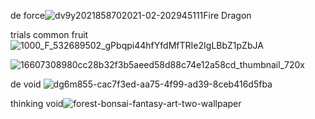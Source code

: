 de force![dv9y2021858702021-02-202945111Fire Dragon](https://github.com/user-attachments/assets/ebb8f5e1-c6b0-43b1-9ff5-b0b1d53b92b7)


trials   common fruit![1000_F_532689502_gPbqpi44hfYfdMfTRIe2IgLBbZ1pZbJA](https://github.com/user-attachments/assets/e3478f14-3ebe-4018-b931-ac6b119a8ab4)

![16607308980cc28b32f3b5aeed58d88c74e12a58cd_thumbnail_720x](https://github.com/user-attachments/assets/ee42f9b0-edd4-4677-828f-4138d370bf56)

de void
![dg6m855-cac7f3ed-aa75-4f99-ad39-8ceb416d5fba](https://github.com/user-attachments/assets/04dda189-08e8-4677-bc72-fa3bcd43f9c9)

thinking void![forest-bonsai-fantasy-art-two-wallpaper](https://github.com/user-attachments/assets/3ed313c8-b97e-4f8a-906b-bc16d73950fd)
